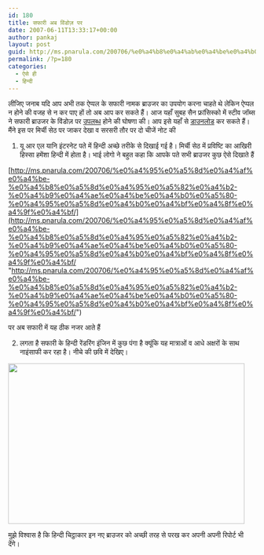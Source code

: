 ```yaml
---
id: 180
title: सफारी अब विंडोज़ पर
date: 2007-06-11T13:33:17+00:00
author: pankaj
layout: post
guid: http://ms.pnarula.com/200706/%e0%a4%b8%e0%a4%ab%e0%a4%be%e0%a4%b0%e0%a5%80-%e0%a4%85%e0%a4%ac-%e0%a4%b5%e0%a4%bf%e0%a4%82%e0%a4%a1%e0%a5%8b%e0%a4%9c%e0%a4%bc-%e0%a4%aa%e0%a4%b0/
permalink: /?p=180
categories:
  - ऐसे ही
  - हिन्दी
---
```

लीजिए जनाब यदि आप अभी तक ऐप्पल के सफारी नामक ब्राउजर का उपयोग करना चाहते थे लेकिन ऐप्पल न होने की वजह से न कर पाए हों तो अब आप कर सकते हैं। आज यहाँ सुबह सैन फ्रांसिस्को में स्टीव जॉब्स ने सफारी ब्राउजर के विंडोज़ पर [उपलब्ध](http://pnarula.com/200706/safari-for-windows-and-wwdc07/) होने की घोषणा की। आप इसे यहाँ से [डाउनलोड](http://apple.com/safari) कर सकते हैं। मैंने इस पर मिर्ची सेठ पर जाकर देखा व सरसरी तौर पर दो चीजें नोट की 

  1. यू आर एल यानि इंटरनेट पते में हिन्दी अच्छे तरीके से दिखाई गई है। मिर्ची सेठ में प्रविष्टि का आखिरी हिस्सा हमेंशा हिन्दी में होता है। भाई लोगो ने बहुत कहा कि आपके पते सभी ब्राउजर कुछ ऐसे दिखाते हैं

[http://ms.pnarula.com/200706/%e0%a4%95%e0%a5%8d%e0%a4%af%e0%a4%be-%e0%a4%b8%e0%a5%8d%e0%a4%95%e0%a5%82%e0%a4%b2-%e0%a4%b9%e0%a4%ae%e0%a4%be%e0%a4%b0%e0%a5%80-%e0%a4%95%e0%a5%8d%e0%a4%b0%e0%a4%bf%e0%a4%8f%e0%a4%9f%e0%a4%bf/](http://ms.pnarula.com/200706/%e0%a4%95%e0%a5%8d%e0%a4%af%e0%a4%be-%e0%a4%b8%e0%a5%8d%e0%a4%95%e0%a5%82%e0%a4%b2-%e0%a4%b9%e0%a4%ae%e0%a4%be%e0%a4%b0%e0%a5%80-%e0%a4%95%e0%a5%8d%e0%a4%b0%e0%a4%bf%e0%a4%8f%e0%a4%9f%e0%a4%bf/ "http://ms.pnarula.com/200706/%e0%a4%95%e0%a5%8d%e0%a4%af%e0%a4%be-%e0%a4%b8%e0%a5%8d%e0%a4%95%e0%a5%82%e0%a4%b2-%e0%a4%b9%e0%a4%ae%e0%a4%be%e0%a4%b0%e0%a5%80-%e0%a4%95%e0%a5%8d%e0%a4%b0%e0%a4%bf%e0%a4%8f%e0%a4%9f%e0%a4%bf/")

पर अब सफारी में यह ठीक नजर आते हैं

2. लगता है सफारी के हिन्दी रेंडरिंग इंजिन में कुछ पंगा है क्यूंकि यह मात्राओं व आधे अक्षरों के साथ नाइंसाफी कर रहा है। नीचे की छवि में देखिए। 

<a href="http://pnarula.com/images/ms/34b25eb265ec_CD03/safarionwindows2.png" atomicselection="true"><img style="border-right: 0px; border-top: 0px; border-left: 0px; border-bottom: 0px" height="327" src="http://pnarula.com/images/ms/34b25eb265ec_CD03/safarionwindows_thumb.png" width="481" border="0" /></a>

मुझे विश्वास है कि हिन्दी&nbsp;चिट्ठाकार इन नए&nbsp;ब्राउजर को अच्छी तरह से परख कर अपनी अपनी रिपोर्ट भी देंगे।&nbsp;
